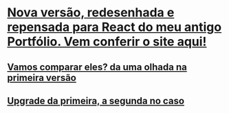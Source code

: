 # [Nova versão, redesenhada e repensada para React do meu antigo Portfólio. Vem conferir o site aqui!](https://mgustavo-portf.netlify.app)
## [Vamos comparar eles? da uma olhada na primeira versão](https://gustavo-portf.netlify.app)
## [Upgrade da primeira, a segunda no caso](https://portf-g.netlify.app)
